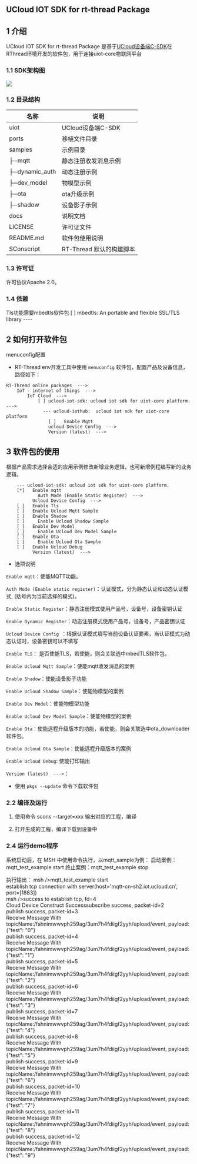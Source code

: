 ##  UCloud IOT SDK for rt-thread Package 
## 1 介绍

UCloud IOT SDK for rt-thread Package 是基于[UCloud设备端C-SDK](https://github.com/ucloud/ucloud-iot-device-sdk-c)在RThread环境开发的软件包，用于连接uiot-core物联网平台

### 1.1 SDK架构图
![](https://uiot.cn-sh2.ufileos.com/sdk%E6%9E%B6%E6%9E%84%E5%9B%BE.png)

### 1.2 目录结构

| 名称              | 说明 |
| ----              | ---- |
| uiot              | UCloud设备端C-SDK |
| ports             | 移植文件目录 |
| samples           | 示例目录 |
|  ├─mqtt           | 静态注册收发消息示例 |
|  ├─dynamic_auth   | 动态注册示例 |
|  ├─dev_model      | 物模型示例 |
|  ├─ota            | ota升级示例 |
|  ├─shadow         | 设备影子示例 |
| docs              | 说明文档 |
| LICENSE           | 许可证文件 |
| README.md         | 软件包使用说明 |
| SConscript        | RT-Thread 默认的构建脚本 |

### 1.3 许可证

许可协议Apache 2.0。

### 1.4 依赖
Tls功能需要mbedtls软件包
[ ] mbedtls: An portable and flexible SSL/TLS library  ----

## 2 如何打开软件包
menuconfig配置
- RT-Thread env开发工具中使用 `menuconfig` 软件包，配置产品及设备信息，
路径如下：
```
RT-Thread online packages  --->
    IoT - internet of things  --->
        IoT Cloud  --->
            [ ] ucloud-iot-sdk: ucloud iot sdk for uiot-core platform.  --->
              --- ucloud-iothub:  ucloud iot sdk for uiot-core platform 
                [ ]   Enable Mqtt 
                ucloud Device Config  --->  
                Version (latest)  --->	
```

## 3 软件包的使用
根据产品需求选择合适的应用示例修改新增业务逻辑，也可新增例程编写新的业务逻辑。
```	
    --- ucloud-iot-sdk: ucloud iot sdk for uiot-core platform.
    [*]   Enable mqtt                                                                                             
            Auth Mode (Enable Static Register)  --->                                                               
          Ucloud Device Config  --->    
    [ ]   Enable Tls                                                                                            
    [ ]   Enable Ucloud Mqtt Sample 
    [ ]   Enable Shadow      
    [ ]     Enable Ucloud Shadow Sample
    [ ]   Enable Dev Model  
    [ ]     Enable Ucloud Dev Model Sample
    [ ]   Enable Ota                                                                                                
    [ ]     Enable Ucloud Ota Sample  
    [ ]   Enable Ucloud Debug
          Version (latest)  --->
```

- 选项说明

`Enable mqtt`：使能MQTT功能。

`Auth Mode (Enable static register)`：认证模式，分为静态认证和动态认证模式, (括号内为当前选择的模式)。

`Enable Static Register`：静态注册模式使用产品号，设备号，设备密钥认证

`Enable Dynamic Register`：动态注册模式使用产品号，设备号，产品密钥认证

`Ucloud Device Config `：根据认证模式填写当前设备认证要素，当认证模式为动态认证时，设备密钥可以不填写

`Enable TLS`： 是否使能TLS，若使能，则会关联选中mbedTLS软件包。

`Enable Ucloud Mqtt Sample`：使能mqtt收发消息的案例

`Enable Shadow`：使能设备影子功能

`Enable Ucloud Shadow Sample`：使能物模型的案例

`Enable Dev Model`：使能物模型功能

`Enable Ucloud Dev Model Sample`：使能物模型的案例

`Enable Ota`：使能远程升级版本的功能，若使能，则会关联选中ota_downloader软件包。

`Enable Ucloud Ota Sample`：使能远程升级版本的案例

`Enable Ucloud Debug`: 使能打印输出

`Version (latest)  --->`：

- 使用 `pkgs --update` 命令下载软件包

### 2.2 编译及运行
1. 使用命令 scons --target=xxx 输出对应的工程，编译 

2. 打开生成的工程，编译下载到设备中

### 2.4 运行demo程序
系统启动后，在 MSH 中使用命令执行，以mqtt_sample为例：
启动案例：mqtt_test_example start
终止案例：mqtt_test_example stop

执行输出：
msh />mqtt_test_example start                                                                                                       
establish tcp connection with server(host='mqtt-cn-sh2.iot.ucloud.cn', port=[1883])                                                 
msh />success to establish tcp, fd=4                                                                                                
Cloud Device Construct Successsubscribe success, packet-id=2                                                                        
publish success, packet-id=3                                                                                                        
Receive Message With topicName:/fahnimwwvph259ag/3um7h4fdiigf2yyh/upload/event, payload:{"test": "0"}                               
publish success, packet-id=4                                                                                                        
Receive Message With topicName:/fahnimwwvph259ag/3um7h4fdiigf2yyh/upload/event, payload:{"test": "1"}                               
publish success, packet-id=5                                                                                                        
Receive Message With topicName:/fahnimwwvph259ag/3um7h4fdiigf2yyh/upload/event, payload:{"test": "2"}                               
publish success, packet-id=6                                                                                                        
Receive Message With topicName:/fahnimwwvph259ag/3um7h4fdiigf2yyh/upload/event, payload:{"test": "3"}                               
publish success, packet-id=7                                                                                                        
Receive Message With topicName:/fahnimwwvph259ag/3um7h4fdiigf2yyh/upload/event, payload:{"test": "4"}                               
publish success, packet-id=8                                                                                                        
Receive Message With topicName:/fahnimwwvph259ag/3um7h4fdiigf2yyh/upload/event, payload:{"test": "5"}                               
publish success, packet-id=9                                                                                                        
Receive Message With topicName:/fahnimwwvph259ag/3um7h4fdiigf2yyh/upload/event, payload:{"test": "6"}                               
publish success, packet-id=10                                                                                                       
Receive Message With topicName:/fahnimwwvph259ag/3um7h4fdiigf2yyh/upload/event, payload:{"test": "7"}                               
publish success, packet-id=11                                                                                                       
Receive Message With topicName:/fahnimwwvph259ag/3um7h4fdiigf2yyh/upload/event, payload:{"test": "8"}                               
publish success, packet-id=12                                                                                                       
Receive Message With topicName:/fahnimwwvph259ag/3um7h4fdiigf2yyh/upload/event, payload:{"test": "9"} 







